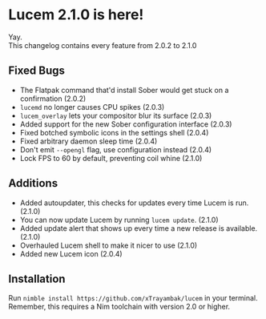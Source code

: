 # Lucem 2.1.0 is here!
Yay. \
This changelog contains every feature from 2.0.2 to 2.1.0

## Fixed Bugs
* The Flatpak command that'd install Sober would get stuck on a confirmation (2.0.2)
* `lucemd` no longer causes CPU spikes (2.0.3)
* `lucem_overlay` lets your compositor blur its surface (2.0.3)
* Added support for the new Sober configuration interface (2.0.3)
* Fixed botched symbolic icons in the settings shell (2.0.4)
* Fixed arbitrary daemon sleep time (2.0.4)
* Don't emit `--opengl` flag, use configuration instead (2.0.4)
* Lock FPS to 60 by default, preventing coil whine (2.1.0)

## Additions
* Added autoupdater, this checks for updates every time Lucem is run. (2.1.0)
* You can now update Lucem by running `lucem update`. (2.1.0)
* Added update alert that shows up every time a new release is available. (2.1.0)
* Overhauled Lucem shell to make it nicer to use (2.1.0)
* Added new Lucem icon (2.0.4)

## Installation
Run `nimble install https://github.com/xTrayambak/lucem` in your terminal. Remember, this requires a Nim toolchain with version 2.0 or higher.
